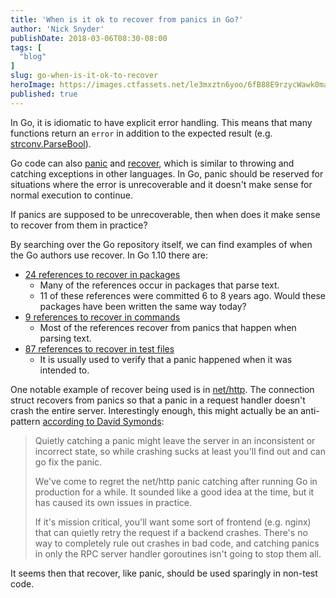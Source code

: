 ```yaml
---
title: 'When is it ok to recover from panics in Go?'
author: 'Nick Snyder'
publishDate: 2018-03-06T08:30-08:00
tags: [
  "blog"
]
slug: go-when-is-it-ok-to-recover
heroImage: https://images.ctfassets.net/le3mxztn6yoo/6fB88E9rzycWawk0maeiYK/62b0487a3ae91e47097499eb76cf9c2b/Screen_Shot_2018-03-05_at_4.44.09_PM.png
published: true
---
```


In Go, it is idiomatic to have explicit error handling. This means that many functions return an `error` in addition to the expected result (e.g. [strconv.ParseBool](https://golang.org/pkg/strconv/#ParseBool)).

Go code can also [panic](https://golang.org/doc/effective_go.html#panic) and [recover](https://golang.org/doc/effective_go.html#recover), which is similar to throwing and catching exceptions in other languages. In Go, panic should be reserved for situations where the error is unrecoverable and it doesn't make sense for normal execution to continue.

If panics are supposed to be unrecoverable, then when does it make sense to recover from them in practice?

By searching over the Go repository itself, we can find examples of when the Go authors use recover. In Go 1.10 there are:
- [24 references to recover in packages](https://sourcegraph.com/search?q=repo:%5Egithub%5C.com/golang/go%24%40go1.10+-file:/vendor/+-file:%5Esrc/cmd/+-file:/testdata/+-file:%5Etest/+-file:%5Emisc/+-file:%5Edoc/+-file:_test.go%24++max:100+%22%3D+recover%28%29%22)
    - Many of the references occur in packages that parse text.
    - 11 of these references were committed 6 to 8 years ago. Would these packages have been written the same way today?
- [9 references to recover in commands](https://sourcegraph.com/search?q=repo:%5Egithub%5C.com/golang/go%24%40go1.10+file:%5Esrc/cmd+-file:/vendor/+-file:/testdata/+-file:_test.go%24+max:100+%22%3D+recover%28%29%22)
    - Most of the references recover from panics that happen when parsing text.
- [87 references to recover in test files](https://sourcegraph.com/search?q=repo:%5Egithub%5C.com/golang/go%24%40go1.10+file:_test.go%24+max:100+%22%3D+recover%28%29%22)
    - It is usually used to verify that a panic happened when it was intended to.

One notable example of recover being used is in [net/http](https://sourcegraph.com/search?q=repo:%5Egithub%5C.com/golang/go%24%40go1.10+-file:_test.go+file:net/http+%22%3D+recover%28%29%22). The connection struct recovers from panics so that a panic in a request handler doesn't crash the entire server. Interestingly enough, this might actually be an anti-pattern [according to David Symonds](https://github.com/grpc/grpc-go/issues/441#issuecomment-155588816):

> Quietly catching a panic might leave the server in an inconsistent or incorrect state, so while crashing sucks at least you'll find out and can go fix the panic.
>
> We've come to regret the net/http panic catching after running Go in production for a while. It sounded like a good idea at the time, but it has caused its own issues in practice.
>
> If it's mission critical, you'll want some sort of frontend (e.g. nginx) that can quietly retry the request if a backend crashes. There's no way to completely rule out crashes in bad code, and catching panics in only the RPC server handler goroutines isn't going to stop them all.

It seems then that recover, like panic, should be used sparingly in non-test code.
